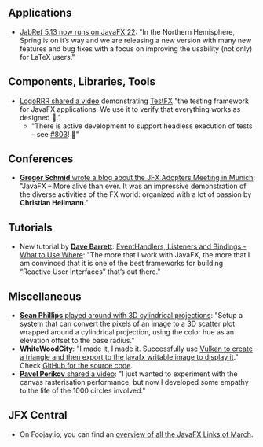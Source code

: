 ## Applications

* [JabRef 5.13 now runs on JavaFX 22](https://blog.jabref.org/2024/04/03/JabRef5-13/): "In the Northern Hemisphere, Spring is on it’s way and we are releasing a new version with many new features and bug fixes with a focus on improving the usability (not only) for LaTeX users."

## Components, Libraries, Tools

* [LogoRRR shared a video](https://twitter.com/logorrr/status/1774901636965519758) demonstrating [TestFX](https://github.com/TestFX/TestFX) "the testing framework for JavaFX applications. We use it to verify that everything works as designed 🙂."
  * "There is active development to support headless execution of tests - see [#803](https://github.com/TestFX/TestFX/issues/803)! 🎉"

## Conferences

* [**Gregor Schmid** wrote a blog about the JFX Adopters Meeting in Munich](https://www.qfs.de/en/blog/article/javafx-more-alive-than-ever.html): "JavaFX – More alive than ever. It was an impressive demonstration of the diverse activities of the FX world: organized with a lot of passion by **Christian Heilmann**."

## Tutorials

* New tutorial by [**Dave Barrett**](https://twitter.com/Polypragmatist): [EventHandlers, Listeners and Bindings - What to Use Where](https://www.pragmaticcoding.ca/javafx/elements/events_and_listeners): "The more that I work with JavaFX, the more that I am convinced that it is one of the best frameworks for building “Reactive User Interfaces” that’s out there."

## Miscellaneous

* [**Sean Phillips** played around with 3D cylindrical projections](https://twitter.com/SeanMiPhillips/status/1775836658304201122): "Setup a system that can convert the pixels of an image to a 3D scatter plot wrapped around a cylindrical projection, using the color hue as an elevation offset to the base radius."
* **WhiteWoodCity**: ”I made it, I made it. Successfully use [Vulkan to create a triangle and then export to the javafx writable image to display it](https://twitter.com/WhiteWoodCity/status/1773700873077547085)." Check [GitHub for the source code](https://github.com/chengenzhao/java-vulkan-mac).
* [**Pavel Perikov** shared a video](https://twitter.com/ppavel24/status/1775603966262358253): "I just wanted to experiment with the canvas rasterisation performance, but now I developed some empathy to the life of the 1000 circles involved." 

## JFX Central

* On Foojay.io, you can find an [overview of all the JavaFX Links of March](https://foojay.io/today/javafx-links-of-march-2024/).
